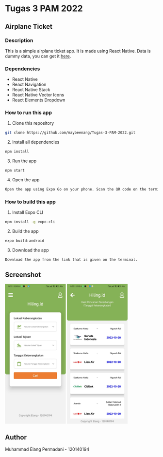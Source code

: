# Tugas 3 PAM 2022

## Airplane Ticket

### Description

This is a simple airplane ticket app. It is made using React Native. Data is dummy data, you can get it [here](./data/jadwal.json).

### Dependencies

- React Native
- React Navigation
- React Native Stack
- React Native Vector Icons
- React Elements Dropdown

### How to run this app

1. Clone this repository

```bash
git clone https://github.com/maybeenang/Tugas-3-PAM-2022.git
```

2. Install all dependencies

```bash
npm install
```

3. Run the app

```bash
npm start
```

4. Open the app

```bash
Open the app using Expo Go on your phone. Scan the QR code on the terminal or in the browser.
```

### How to build this app

1. Install Expo CLI

```bash
npm install -g expo-cli
```

2. Build the app

```bash
expo build:android
```

3. Download the app

```bash
Download the app from the link that is given on the terminal.
```

## Screenshot

<img src="./assets/home.jpeg" width=200>
<img src="./assets/detail.jpeg" width=200>

## Author

Muhammad Elang Permadani - 120140194

